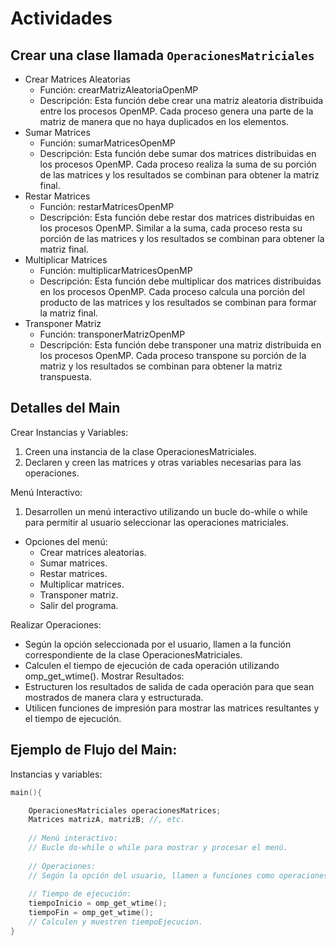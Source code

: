 
# Actividades

## Crear una clase llamada `OperacionesMatriciales`
* Crear Matrices Aleatorias
    * Función: crearMatrizAleatoriaOpenMP
    * Descripción: Esta función debe crear una matriz aleatoria distribuida entre los procesos OpenMP. Cada proceso genera una parte de la matriz de manera que no haya duplicados en los elementos.
* Sumar Matrices
    * Función: sumarMatricesOpenMP
    * Descripción: Esta función debe sumar dos matrices distribuidas en los procesos OpenMP. Cada proceso realiza la suma de su porción de las matrices y los resultados se combinan para obtener la matriz final.
* Restar Matrices
    * Función: restarMatricesOpenMP
    * Descripción: Esta función debe restar dos matrices distribuidas en los procesos OpenMP. Similar a la suma, cada proceso resta su porción de las matrices y los resultados se combinan para obtener la matriz final.
* Multiplicar Matrices
    * Función: multiplicarMatricesOpenMP
    * Descripción: Esta función debe multiplicar dos matrices distribuidas en los procesos OpenMP. Cada proceso calcula una porción del producto de las matrices y los resultados se combinan para formar la matriz final.
* Transponer Matriz
    * Función: transponerMatrizOpenMP
    * Descripción: Esta función debe transponer una matriz distribuida en los procesos OpenMP. Cada proceso transpone su porción de la matriz y los resultados se combinan para obtener la matriz transpuesta.

## Detalles del Main
Crear Instancias y Variables:
1. Creen una instancia de la clase OperacionesMatriciales.
2. Declaren y creen las matrices y otras variables necesarias para las operaciones.

Menú Interactivo:
1. Desarrollen un menú interactivo utilizando un bucle do-while o while para permitir al usuario seleccionar las operaciones matriciales.
* Opciones del menú:
    * Crear matrices aleatorias.
    * Sumar matrices.
    * Restar matrices.
    * Multiplicar matrices.
    * Transponer matriz.
    * Salir del programa.

Realizar Operaciones:
* Según la opción seleccionada por el usuario, llamen a la función correspondiente de la clase OperacionesMatriciales.
* Calculen el tiempo de ejecución de cada operación utilizando omp_get_wtime().
Mostrar Resultados:
* Estructuren los resultados de salida de cada operación para que sean mostrados de manera clara y estructurada.
* Utilicen funciones de impresión para mostrar las matrices resultantes y el tiempo de ejecución.

## Ejemplo de Flujo del Main:
Instancias y variables:
```cpp
main(){

    OperacionesMatriciales operacionesMatrices;
    Matrices matrizA, matrizB; //, etc.
    
    // Menú interactivo:
    // Bucle do-while o while para mostrar y procesar el menú.
    
    // Operaciones:
    // Según la opción del usuario, llamen a funciones como operacionesMatrices.crearMatrizAleatoriaMPI(filas, columnas);
    
    // Tiempo de ejecución:
    tiempoInicio = omp_get_wtime();
    tiempoFin = omp_get_wtime();
    // Calculen y muestren tiempoEjecucion.
}
```